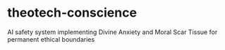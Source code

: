 # theotech-conscience
AI safety system implementing Divine Anxiety and Moral Scar Tissue for permanent ethical boundaries
